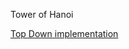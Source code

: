 Tower of Hanoi

[Top Down
implementation](Algorithms%20in%20C++,%20Parts%201-4~%20Fundamentals,%20Data%20Structure,%20Sorting,%20Searching%20-%203rd%20Edition%20-%20Sedgewick/Exercises/TowerOfHanoiDynamicProgramming/TowerOfHanoiDynamicProgramming.cpp)

